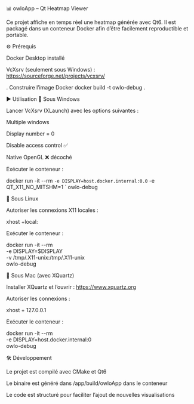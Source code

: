 📊 owloApp – Qt Heatmap Viewer

Ce projet affiche en temps réel une heatmap générée avec Qt6.
Il est packagé dans un conteneur Docker afin d’être facilement reproductible et portable.

⚙️ Prérequis

Docker Desktop installé

VcXsrv (seulement sous Windows) : https://sourceforge.net/projects/vcxsrv/

. Construire l’image Docker
docker build -t owlo-debug .

▶️ Utilisation
🔹 Sous Windows

Lancer VcXsrv (XLaunch) avec les options suivantes :

Multiple windows

Display number = 0

Disable access control ✅

Native OpenGL ❌ décoché

Exécuter le conteneur :

docker run -it --rm `
  -e DISPLAY=host.docker.internal:0.0 `
  -e QT_X11_NO_MITSHM=1 `
  owlo-debug

🔹 Sous Linux

Autoriser les connexions X11 locales :

xhost +local:


Exécuter le conteneur :

docker run -it --rm \
  -e DISPLAY=$DISPLAY \
  -v /tmp/.X11-unix:/tmp/.X11-unix \
  owlo-debug

🔹 Sous Mac (avec XQuartz)

Installer XQuartz et l’ouvrir : https://www.xquartz.org

Autoriser les connexions :

xhost + 127.0.0.1


Exécuter le conteneur :

docker run -it --rm \
  -e DISPLAY=host.docker.internal:0 \
  owlo-debug

🛠️ Développement

Le projet est compilé avec CMake et Qt6

Le binaire est généré dans /app/build/owloApp dans le conteneur

Le code est structuré pour faciliter l’ajout de nouvelles visualisations
